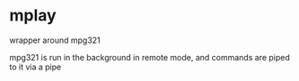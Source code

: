 # mplay
wrapper around mpg321


mpg321 is run in the background in remote mode, and commands are piped to it via a pipe
